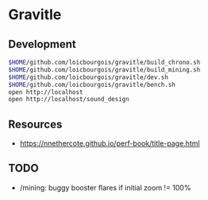 # Gravitle


## Development
```sh
$HOME/github.com/loicbourgois/gravitle/build_chrono.sh
$HOME/github.com/loicbourgois/gravitle/build_mining.sh
$HOME/github.com/loicbourgois/gravitle/dev.sh
$HOME/github.com/loicbourgois/gravitle/bench.sh
open http://localhost
open http://localhost/sound_design
```


## Resources
- https://nnethercote.github.io/perf-book/title-page.html


## TODO
- /mining: buggy booster flares if initial zoom != 100%